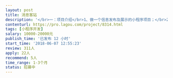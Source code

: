 ```yaml
---                
layout: post       
title: 消息客站           
description: '</br>一：项目介绍</br>1、做一个信息发布及展示的小程序项目；</br>2、所有用户都可以在小程序平台里面发布信息，图片+文字的形式；</br>3、发布信息的时候需要付红包费用，那么所有阅读的人都可以拿到红包，直到红包发完为止；</br>4、用户个人中心会有我的钱包，可以提现，提现收取20%的手续费作为平台的运营成本费用，这是平台的盈利点；</br>5、信息平台为一级分类，有位置定位，推荐奖励，微信提现到个人银行卡或微信钱包</br></br>二功能：</br>；1、分享领红包，发红包，带定位、有收藏、评论、直接联系拨打电话，带标签 ，个人主页</br>'     
contenturl: https://pro.lagou.com/project/8314.html      
tags: [小程序开发]            
salary: 10000-20000元          
publish_time: '已发布 12 小时'         
start_time: '2018-06-07 12:55:23'           
review: 311人                   
apply: 22人                   
recommend: 5人                   
time_range: 1-3个月              
status: 招募中                  
---                 
```


